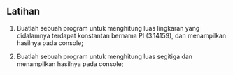 ## **Latihan**
1.	Buatlah sebuah program untuk menghitung luas lingkaran yang didalamnya terdapat konstantan bernama PI (3.14159), dan menampilkan hasilnya pada console;

2.	Buatlah sebuah program untuk menghitung luas segitiga dan menampilkan hasilnya pada console;